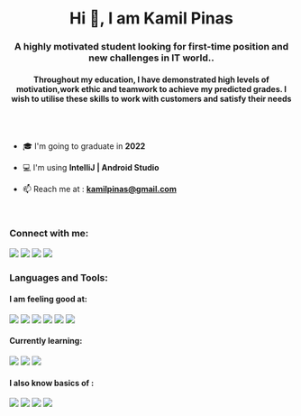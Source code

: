 <h1 align="center">Hi 👋, I am Kamil Pinas</h1>
<h3 align="center">A highly motivated student looking for first-time position and new challenges in IT world..</h3>
<h4 align="center">Throughout my education, I have demonstrated high levels of motivation,work ethic and teamwork to achieve my predicted grades. I wish to utilise these skills to work with customers and satisfy their needs</h4><br><br>

- 🎓 I'm going to graduate in **2022**

- 💻 I'm using **IntelliJ | Android Studio**

- 📫 Reach me at :  **kamilpinas@gmail.com**
<br>

<h3 align="left">Connect with me:</h3>

<a href="https://wa.me/48730697499"><img src="https://img.shields.io/badge/WhatsApp-25D366?style=for-the-badge&logo=whatsapp&logoColor=white" /></a>
<a href="https://m.me/kamil.pinas"><img src="https://img.shields.io/badge/Messenger-00B2FF?style=for-the-badge&logo=messenger&logoColor=white" /></a>
<a href="https://facebook.com/kamil.pinas"><img src="https://img.shields.io/badge/Facebook-1877F2?style=for-the-badge&logo=facebook&logoColor=white" /></a>
<a href="https://www.linkedin.com/in/kamil-pinas-1822a2209/"><img src="https://img.shields.io/badge/LinkedIn-0077B5?style=for-the-badge&logo=linkedin&logoColor=white" /></a>

<h3 align="left">Languages and Tools:</h3>

<h4 align="left">I am feeling good at:</h4>
<span><img src="https://img.shields.io/badge/Android-3DDC84?style=for-the-badge&logo=android&logoColor=white" /></span>
<span><img src="https://img.shields.io/badge/Java-ED8B00?style=for-the-badge&logo=java&logoColor=white" /></span>
<span><img src="https://img.shields.io/badge/Spring-6DB33F?style=for-the-badge&logo=spring&logoColor=white" /></span>
<span><img src="https://img.shields.io/badge/HTML-239120?style=for-the-badge&logo=html5&logoColor=white" /></span>
<span><img src="https://img.shields.io/badge/CSS-239120?&style=for-the-badge&logo=css3&logoColor=white" /></span>
<span><img src="https://img.shields.io/badge/PostgreSQL-316192?style=for-the-badge&logo=postgresql&logoColor=white" /></span>

<h4 align="left">Currently learning:</h4>
<span><img src="https://img.shields.io/badge/Node.js-43853D?style=for-the-badge&logo=node.js&logoColor=white" /></span>
<span><img src="https://img.shields.io/badge/JavaScript-323330?style=for-the-badge&logo=javascript&logoColor=F7DF1E" /></span>
<span><img src="https://img.shields.io/badge/React-20232A?style=for-the-badge&logo=react&logoColor=61DAFB" /></span>

<h4 align="left">I also know basics of :</h4>
<span><img src="https://img.shields.io/badge/Kotlin-0095D5?&style=for-the-badge&logo=kotlin&logoColor=white" /></span>
<span><img src="https://img.shields.io/badge/Python-3776AB?style=for-the-badge&logo=python&logoColor=white" /></span>
<span><img src="https://img.shields.io/badge/C%2B%2B-00599C?style=for-the-badge&logo=c%2B%2B&logoColor=white" /></span>
<span><img src="https://img.shields.io/badge/React_Native-20232A?style=for-the-badge&logo=react&logoColor=61DAFB" /></span>




